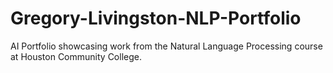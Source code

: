 # Gregory-Livingston-NLP-Portfolio
AI Portfolio showcasing work from the Natural Language Processing course at Houston Community College.
